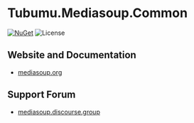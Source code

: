 # Tubumu.Mediasoup.Common

[![NuGet](https://img.shields.io/nuget/v/Tubumu.Mediasoup.Common.svg)](https://www.nuget.org/packages/Tubumu.Mediasoup.Common)
![License](https://img.shields.io/github/license/albyho/Tubumu.Mediasoup.Common)

## Website and Documentation

* [mediasoup.org](https://mediasoup.org/)

## Support Forum

* [mediasoup.discourse.group](https://mediasoup.discourse.group/)
